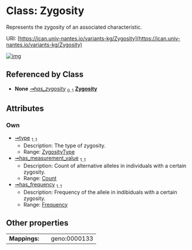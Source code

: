 
# Class: Zygosity

Represents the zygosity of an associated characteristic.

URI: [https://ican.univ-nantes.io/variants-kg/Zygosity](https://ican.univ-nantes.io/variants-kg/Zygosity)


[![img](https://yuml.me/diagram/nofunky;dir:TB/class/[Frequency]<has_frequency%201..1-++[Zygosity&#124;type:ZygosityType],[Count]<has_measurement_value%201..1-++[Zygosity],[AssociatedCharacteristic]++-%20has_zygosity%200..1>[Zygosity],[Frequency],[Count],[AssociatedCharacteristic])](https://yuml.me/diagram/nofunky;dir:TB/class/[Frequency]<has_frequency%201..1-++[Zygosity&#124;type:ZygosityType],[Count]<has_measurement_value%201..1-++[Zygosity],[AssociatedCharacteristic]++-%20has_zygosity%200..1>[Zygosity],[Frequency],[Count],[AssociatedCharacteristic])

## Referenced by Class

 *  **None** *[➞has_zygosity](associatedCharacteristic__has_zygosity.md)*  <sub>0..1</sub>  **[Zygosity](Zygosity.md)**

## Attributes


### Own

 * [➞type](zygosity__type.md)  <sub>1..1</sub>
     * Description: The type of zygosity.
     * Range: [ZygosityType](ZygosityType.md)
 * [➞has_measurement_value](zygosity__has_measurement_value.md)  <sub>1..1</sub>
     * Description: Count of alternative alleles in individuals with a certain zygosity.
     * Range: [Count](Count.md)
 * [➞has_frequency](zygosity__has_frequency.md)  <sub>1..1</sub>
     * Description: Frequency of the allele in indibiduals with a certain zygosity.
     * Range: [Frequency](Frequency.md)

## Other properties

|  |  |  |
| --- | --- | --- |
| **Mappings:** | | geno:0000133 |